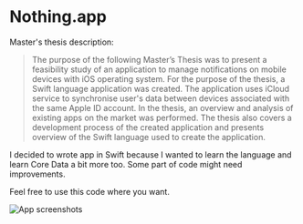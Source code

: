 # Nothing.app

Master's thesis description:
> The purpose of the following Master’s Thesis was to present a feasibility study of an application to manage notifications on mobile devices with iOS operating system. For the purpose of the thesis, a Swift language application was created. The application uses iCloud service to synchronise user's data between devices associated with the same Apple ID account.
In the thesis, an overview and analysis of existing apps on the market was performed. The thesis also covers a development process of the created application and presents overview of the Swift language used to create the application.

I decided to wrote app in Swift because I wanted to learn the language and learn Core Data a bit more too. 
Some part of code might need improvements.

Feel free to use this code where you want.

![App screenshots](https://raw.githubusercontent.com/tomkowz/Nothing-App/master/screenshot.png)
